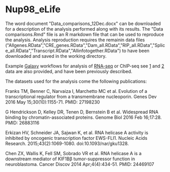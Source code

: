 # Nup98_eLife

The word document "Data_comparisons_12Dec.docx" can be downloaded for a description of the analysis performed along with its results.
The "Data comparisons.Rmd" file is an R markdown file that can be used to reproduce the analysis. 
Analysis reproduction requires the remainin data files ("Allgenes.RData","CRE_genes.RData","Dam_all.RData","RIP_all.RData","Splice_all.RData","Transcript.RData","Allinfotogether.RData") to have been downloaded and saved in the working directory.

Example [Galaxy](https://usegalaxy.org/) workflows for analysis of [RNA-seq](https://usegalaxy.org/u/mwolfien/w/rnaseq-wolfien-pipeline) or ChIP-seq see [1](https://usegalaxy.org/u/chip-seq-helin-group/w/copy-of-helin-group---chip-seq-preprocessing-and-reads-mapping-bowtie) and [2](https://usegalaxy.org/u/chip-seq-helin-group/w/mmusculus-mm10-create-bam-bigwig-and-peakcalling-for-chip-seq) data are also provided, and have been previously described.

The datasets used for the analysis come the following publications:

Franks TM, Benner C, Narvaiza I, Marchetto MC et al. Evolution of a transcriptional regulator from a transmembrane nucleoporin. Genes Dev 2016 May 15;30(10):1155-71. PMID: 27198230

G Hendrickson D, Kelley DR, Tenen D, Bernstein B et al. Widespread RNA binding by chromatin-associated proteins. Genome Biol 2016 Feb 16;17:28. PMID: 26883116

Erkizan HV, Schneider JA, Sajwan K, et al. RNA helicase A activity is inhibited by oncogenic transcription factor EWS-FLI1. Nucleic Acids Research. 2015;43(2):1069-1080. doi:10.1093/nar/gku1328.

Chen ZX, Wallis K, Fell SM, Sobrado VR et al. RNA helicase A is a downstream mediator of KIF1Bβ tumor-suppressor function in neuroblastoma. Cancer Discov 2014 Apr;4(4):434-51. PMID: 24469107
